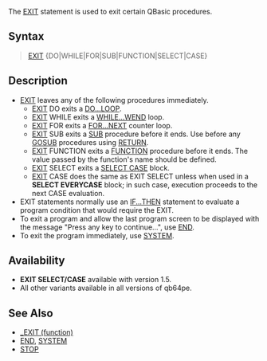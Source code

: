 The [EXIT](EXIT) statement is used to exit certain QBasic procedures.

## Syntax

> [EXIT](EXIT) {DO|WHILE|FOR|SUB|FUNCTION|SELECT|CASE}

## Description

* [EXIT](EXIT) leaves any of the following procedures immediately.
  * [EXIT](EXIT) DO exits a [DO...LOOP](DO...LOOP).
  * [EXIT](EXIT) WHILE exits a [WHILE...WEND](WHILE...WEND) loop.
  * [EXIT](EXIT) FOR exits a [FOR...NEXT](FOR...NEXT) counter loop.
  * [EXIT](EXIT) SUB exits a [SUB](SUB) procedure before it ends. Use before any [GOSUB](GOSUB) procedures using [RETURN](RETURN).
  * [EXIT](EXIT) FUNCTION exits a [FUNCTION](FUNCTION) procedure before it ends. The value passed by the function's name should be defined.
  * [EXIT](EXIT) SELECT exits a [SELECT CASE](SELECT-CASE) block.
  * [EXIT](EXIT) CASE does the same as EXIT SELECT unless when used in a **SELECT EVERYCASE** block; in such case, execution proceeds to the next CASE evaluation.
* EXIT statements normally use an [IF...THEN](IF...THEN) statement to evaluate a program condition that would require the EXIT.
* To exit a program and allow the last program screen to be displayed with the message "Press any key to continue...", use [END](END).
* To exit the program immediately, use [SYSTEM](SYSTEM).

## Availability

* **EXIT SELECT/CASE** available with version 1.5.
* All other variants available in all versions of qb64pe.

## See Also

* [_EXIT (function)](_EXIT-(function))
* [END](END), [SYSTEM](SYSTEM)
* [STOP](STOP)
